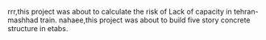 rrr,this project was about to calculate the risk of Lack of capacity in tehran-mashhad train. 
nahaee,this project was about to build five story concrete structure in etabs.
